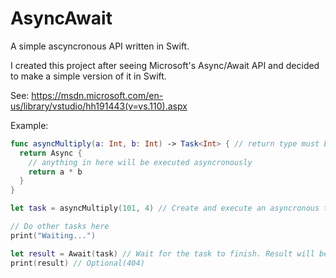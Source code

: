 # AsyncAwait
A simple ascyncronous API written in Swift.

I created this project after seeing Microsoft's Async/Await API and decided to make a simple version of it in Swift.

See: https://msdn.microsoft.com/en-us/library/vstudio/hh191443(v=vs.110).aspx

Example:
```swift
func asyncMultiply(a: Int, b: Int) -> Task<Int> { // return type must be specified (i.e. Int)
  return Async {
    // anything in here will be executed asyncronously
    return a * b
  }
}

let task = asyncMultiply(101, 4) // Create and execute an asyncronous task

// Do other tasks here
print("Waiting...")

let result = Await(task) // Wait for the task to finish. Result will be Int?
print(result) // Optional(404)
```
